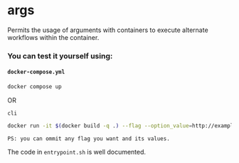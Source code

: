 # args 

Permits the usage of arguments with containers to execute alternate workflows within the container.

### You can test it yourself using:
#### `docker-compose.yml` 
```bash
docker compose up
```

OR

`cli`
```bash
docker run -it $(docker build -q .) --flag --option_value=http://example.com --separate_argument separate_value
```
`PS: you can ommit any flag you want and its values.`

The code in `entrypoint.sh` is well documented.